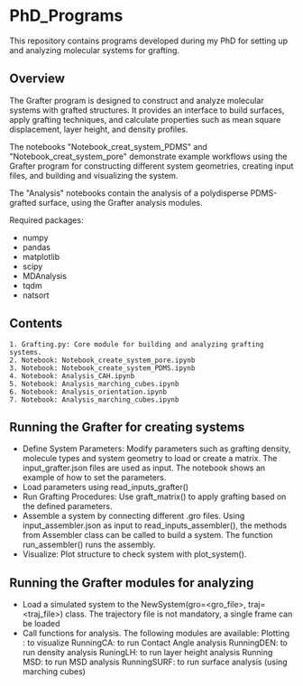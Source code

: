 # PhD_Programs
This repository contains programs developed during my PhD for setting up and analyzing molecular systems for grafting.

## Overview

The Grafter program is designed to construct and analyze molecular systems with grafted structures. It provides an interface to build surfaces, apply grafting techniques, and calculate properties such as mean square displacement, layer height, and density profiles.

The notebooks "Notebook_creat_system_PDMS" and "Notebook_creat_system_pore" demonstrate example workflows using the Grafter program for constructing different system geometries, creating input files, and building and visualizing the system.

The "Analysis" notebooks contain the analysis of a polydisperse PDMS-grafted surface, using the Grafter analysis modules. 

Required packages:
- numpy
- pandas
- matplotlib
- scipy
- MDAnalysis
- tqdm
- natsort

## Contents

    1. Grafting.py: Core module for building and analyzing grafting systems.
    2. Notebook: Notebook_create_system_pore.ipynb
    3. Notebook: Notebook_create_system_PDMS.ipynb
    4. Notebook: Analysis_CAH.ipynb
    5. Notebook: Analysis_marching_cubes.ipynb
    6. Notebook: Analysis_orientation.ipynb
    7. Notebook: Analysis_marching_cubes.ipynb

## Running the Grafter for creating systems

  - Define System Parameters: Modify parameters such as grafting density, molecule types and system geometry to load or create a matrix. The input_grafter.json files are used as input. The notebook shows an example of how to set the parameters.
  - Load parameters using read_inputs_grafter()
  - Run Grafting Procedures: Use graft_matrix() to apply grafting based on the defined parameters.
  - Assemble a system by connecting different .gro files. Using input_assembler.json as input to read_inputs_assembler(), the methods from Assembler class can be called to build a system. The function run_assembler() runs the assembly.
  - Visualize: Plot structure to check system with plot_system().

## Running the Grafter modules for analyzing

  - Load a simulated system to the NewSystem(gro=<gro_file>, traj=<traj_file>) class. The trajectory file is not mandatory, a single frame can be loaded
  - Call functions for analysis. The following modules are available:
    Plotting : to visualize
    RunningCA: to run Contact Angle analysis
    RunningDEN: to run density analysis
    RuningLH: to run layer height analysis
    Running MSD: to run MSD analysis
    RunningSURF: to run surface analysis (using marching cubes)

